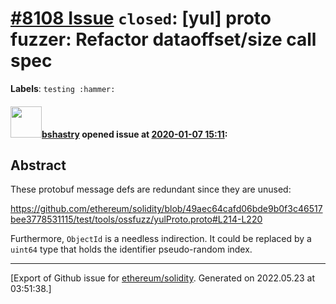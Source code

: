 # [\#8108 Issue](https://github.com/ethereum/solidity/issues/8108) `closed`: [yul] proto fuzzer: Refactor dataoffset/size call spec
**Labels**: `testing :hammer:`


#### <img src="https://avatars.githubusercontent.com/u/2388185?v=4" width="50">[bshastry](https://github.com/bshastry) opened issue at [2020-01-07 15:11](https://github.com/ethereum/solidity/issues/8108):

## Abstract

These protobuf message defs are redundant since they are unused:

https://github.com/ethereum/solidity/blob/49aec64cafd06bde9b0f3c46517bee3778531115/test/tools/ossfuzz/yulProto.proto#L214-L220

Furthermore, `ObjectId` is a needless indirection. It could be replaced by a `uint64` type that holds the identifier pseudo-random index.




-------------------------------------------------------------------------------



[Export of Github issue for [ethereum/solidity](https://github.com/ethereum/solidity). Generated on 2022.05.23 at 03:51:38.]
